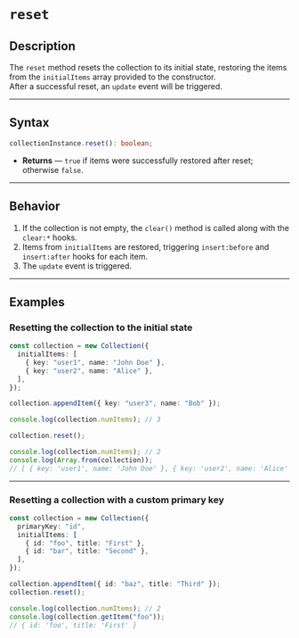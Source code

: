 # `reset`

## Description

The `reset` method resets the collection to its initial state, restoring the items from the `initialItems` array provided to the constructor.  
After a successful reset, an `update` event will be triggered.

---

## Syntax

```ts
collectionInstance.reset(): boolean;
```

- **Returns** — `true` if items were successfully restored after reset; otherwise `false`.

---

## Behavior

1. If the collection is not empty, the `clear()` method is called along with the `clear:*` hooks.
2. Items from `initialItems` are restored, triggering `insert:before` and `insert:after` hooks for each item.
3. The `update` event is triggered.

---

## Examples

### Resetting the collection to the initial state

```ts
const collection = new Collection({
  initialItems: [
    { key: "user1", name: "John Doe" },
    { key: "user2", name: "Alice" },
  ],
});

collection.appendItem({ key: "user3", name: "Bob" });

console.log(collection.numItems); // 3

collection.reset();

console.log(collection.numItems); // 2
console.log(Array.from(collection));
// [ { key: 'user1', name: 'John Doe' }, { key: 'user2', name: 'Alice' } ]
```

---

### Resetting a collection with a custom primary key

```ts
const collection = new Collection({
  primaryKey: "id",
  initialItems: [
    { id: "foo", title: "First" },
    { id: "bar", title: "Second" },
  ],
});

collection.appendItem({ id: "baz", title: "Third" });
collection.reset();

console.log(collection.numItems); // 2
console.log(collection.getItem("foo"));
// { id: 'foo', title: 'First' }
```
